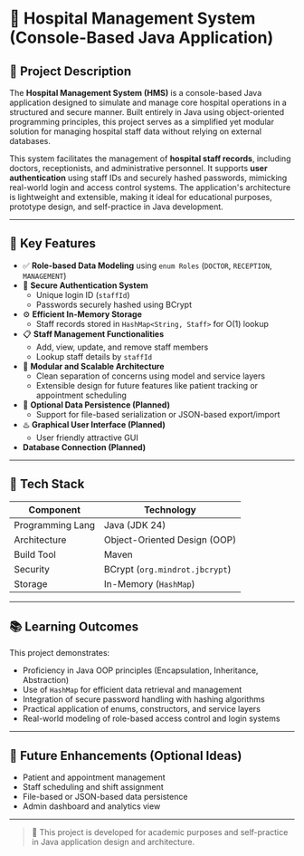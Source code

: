 # 🏥 Hospital Management System (Console-Based Java Application)

## 📄 Project Description

The **Hospital Management System (HMS)** is a console-based Java application designed to simulate and manage core hospital operations in a structured and secure manner. Built entirely in Java using object-oriented programming principles, this project serves as a simplified yet modular solution for managing hospital staff data without relying on external databases.

This system facilitates the management of **hospital staff records**, including doctors, receptionists, and administrative personnel. It supports **user authentication** using staff IDs and securely hashed passwords, mimicking real-world login and access control systems. The application's architecture is lightweight and extensible, making it ideal for educational purposes, prototype design, and self-practice in Java development.

---

## 🔧 Key Features

- ✅ **Role-based Data Modeling** using `enum Roles` (`DOCTOR`, `RECEPTION`, `MANAGEMENT`)
- 🔐 **Secure Authentication System**
  - Unique login ID (`staffId`)
  - Passwords securely hashed using BCrypt
- ⚙️ **Efficient In-Memory Storage**
  - Staff records stored in `HashMap<String, Staff>` for O(1) lookup
- 📋 **Staff Management Functionalities**
  - Add, view, update, and remove staff members
  - Lookup staff details by `staffId`
- 🧩 **Modular and Scalable Architecture**
  - Clean separation of concerns using model and service layers
  - Extensible design for future features like patient tracking or appointment scheduling
- 💾 **Optional Data Persistence (Planned)**
  - Support for file-based serialization or JSON-based export/import
- ♨️ **Graphical User Interface (Planned)**
  - User friendly attractive GUI
- **Database Connection (Planned)**

---

## 🧱 Tech Stack

| Component        | Technology                    |
|------------------|-------------------------------|
| Programming Lang | Java (JDK 24)                |
| Architecture     | Object-Oriented Design (OOP)  |
| Build Tool       | Maven              |
| Security         | BCrypt (`org.mindrot.jbcrypt`)|
| Storage          | In-Memory (`HashMap`)         |

---

## 📚 Learning Outcomes

This project demonstrates:

- Proficiency in Java OOP principles (Encapsulation, Inheritance, Abstraction)
- Use of `HashMap` for efficient data retrieval and management
- Integration of secure password handling with hashing algorithms
- Practical application of enums, constructors, and service layers
- Real-world modeling of role-based access control and login systems

---

## 🚀 Future Enhancements (Optional Ideas)

- Patient and appointment management
- Staff scheduling and shift assignment
- File-based or JSON-based data persistence
- Admin dashboard and analytics view

---

> 🔖 This project is developed for academic purposes and self-practice in Java application design and architecture.
